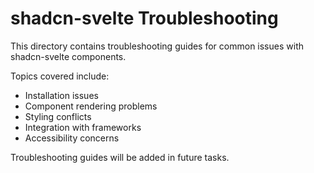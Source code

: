 # shadcn-svelte Troubleshooting

This directory contains troubleshooting guides for common issues with shadcn-svelte components.

Topics covered include:

- Installation issues
- Component rendering problems
- Styling conflicts
- Integration with frameworks
- Accessibility concerns

Troubleshooting guides will be added in future tasks.
